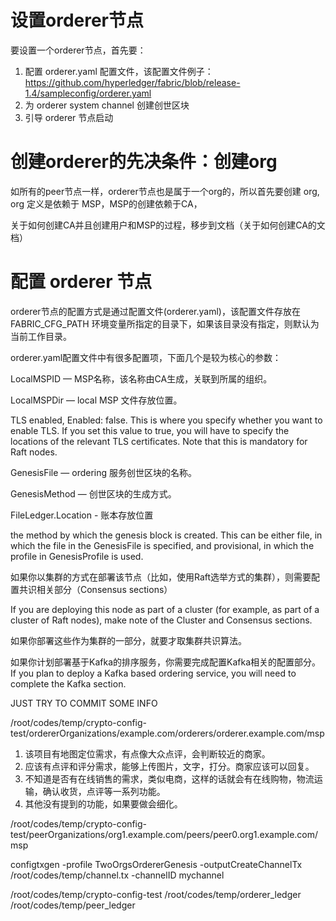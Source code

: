 # 设置orderer节点

要设置一个orderer节点，首先要：

1. 配置 orderer.yaml 配置文件，该配置文件例子：<https://github.com/hyperledger/fabric/blob/release-1.4/sampleconfig/orderer.yaml>
2. 为 orderer system channel 创建创世区块
3. 引导 orderer 节点启动




# 创建orderer的先决条件：创建org

如所有的peer节点一样，orderer节点也是属于一个org的，所以首先要创建 org, org 定义是依赖于 MSP，MSP的创建依赖于CA，

关于如何创建CA并且创建用户和MSP的过程，移步到文档（关于如何创建CA的文档）



# 配置 orderer 节点

orderer节点的配置方式是通过配置文件(orderer.yaml)，该配置文件存放在 FABRIC_CFG_PATH 环境变量所指定的目录下，如果该目录没有指定，则默认为当前工作目录。


orderer.yaml配置文件中有很多配置项，下面几个是较为核心的参数：

LocalMSPID —  MSP名称，该名称由CA生成，关联到所属的组织。

LocalMSPDir — local MSP 文件存放位置。

TLS enabled, Enabled: false. This is where you specify whether you want to enable TLS. If you set this value to true, you will have to specify the locations of the relevant TLS certificates. Note that this is mandatory for Raft nodes.

GenesisFile — ordering 服务创世区块的名称。

GenesisMethod — 创世区块的生成方式。

FileLedger.Location - 账本存放位置

the method by which the genesis block is created. This can be either file, in which the file in the GenesisFile is specified, and provisional, in which the profile in GenesisProfile is used.

如果你以集群的方式在部署该节点（比如，使用Raft选举方式的集群），则需要配置共识相关部分（Consensus sections）

If you are deploying this node as part of a cluster (for example, as part of a cluster of Raft nodes), make note of the Cluster and Consensus sections.

如果你部署这些作为集群的一部分，就要才取集群共识算法。

如果你计划部署基于Kafka的排序服务，你需要完成配置Kafka相关的配置部分。
If you plan to deploy a Kafka based ordering service, you will need to complete the Kafka section.



JUST TRY TO COMMIT SOME INFO


/root/codes/temp/crypto-config-test/ordererOrganizations/example.com/orderers/orderer.example.com/msp

1. 该项目有地图定位需求，有点像大众点评，会判断较近的商家。
2. 应该有点评和评分需求，能够上传图片，文字，打分。商家应该可以回复。
3. 不知道是否有在线销售的需求，类似电商，这样的话就会有在线购物，物流运输，确认收货，点评等一系列功能。
4. 其他没有提到的功能，如果要做会细化。


/root/codes/temp/crypto-config-test/peerOrganizations/org1.example.com/peers/peer0.org1.example.com/msp


configtxgen -profile TwoOrgsOrdererGenesis -outputCreateChannelTx /root/codes/temp/channel.tx -channelID mychannel
 

/root/codes/temp/crypto-config-test
/root/codes/temp/orderer_ledger
/root/codes/temp/peer_ledger
